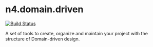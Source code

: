 # n4.domain.driven

[![Build Status](https://travis-ci.org/bernardbr/n4.domain.driven.svg?branch=master)](https://travis-ci.org/bernardbr/n4.domain.driven.svg?branch=master)

A set of tools to create, organize and maintain your project with the structure of Domain-driven design.
